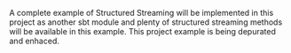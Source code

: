 A complete example of Structured Streaming will be implemented in this project as
another sbt module and plenty of structured streaming methods will be available in this example.
This project example is being depurated and enhaced.